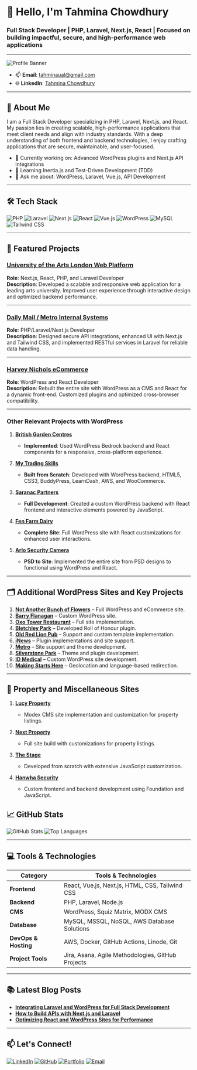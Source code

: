 # 👋 Hello, I'm Tahmina Chowdhury

### Full Stack Developer | PHP, Laravel, Next.js, React | Focused on building impactful, secure, and high-performance web applications

---

![Profile Banner](https://user-images.githubusercontent.com/yourimage.png) <!-- Add your custom banner here -->

- 📫 **Email**: tahminaual@gmail.com
- 🌐 **LinkedIn**: [Tahmina Chowdhury](https://www.linkedin.com/in/tahmina-chowdhury-7aab5329/)
  

---

## 🚀 About Me
I am a Full Stack Developer specializing in PHP, Laravel, Next.js, and React. My passion lies in creating scalable, high-performance applications that meet client needs and align with industry standards. With a deep understanding of both frontend and backend technologies, I enjoy crafting applications that are secure, maintainable, and user-focused.

- 🔭 Currently working on: Advanced WordPress plugins and Next.js API integrations
- 🌱 Learning Inertia.js and Test-Driven Development (TDD)
- 💬 Ask me about: WordPress, Laravel, Vue.js, API Development

---

## 🛠️ Tech Stack
![PHP](https://img.shields.io/badge/-PHP-777BB4?style=flat&logo=php&logoColor=white)
![Laravel](https://img.shields.io/badge/-Laravel-FF2D20?style=flat&logo=laravel&logoColor=white)
![Next.js](https://img.shields.io/badge/-Next.js-000000?style=flat&logo=next.js&logoColor=white)
![React](https://img.shields.io/badge/-React-61DAFB?style=flat&logo=react&logoColor=white)
![Vue.js](https://img.shields.io/badge/-Vue.js-4FC08D?style=flat&logo=vue.js&logoColor=white)
![WordPress](https://img.shields.io/badge/-WordPress-21759B?style=flat&logo=wordpress&logoColor=white)
![MySQL](https://img.shields.io/badge/-MySQL-4479A1?style=flat&logo=mysql&logoColor=white)
![Tailwind CSS](https://img.shields.io/badge/-Tailwind%20CSS-38B2AC?style=flat&logo=tailwind-css&logoColor=white)

---

## 🌟 Featured Projects

### [University of the Arts London Web Platform](https://www.arts.ac.uk/)
**Role**: Next.js, React, PHP, and Laravel Developer  
**Description**: Developed a scalable and responsive web application for a leading arts university. Improved user experience through interactive design and optimized backend performance.

---

### [Daily Mail / Metro Internal Systems](https://metro.co.uk/)
**Role**: PHP/Laravel/Next.js Developer  
**Description**: Designed secure API integrations, enhanced UI with Next.js and Tailwind CSS, and implemented RESTful services in Laravel for reliable data handling.

---

### [Harvey Nichols eCommerce](https://www.harveynichols.com/)
**Role**: WordPress and React Developer  
**Description**: Rebuilt the entire site with WordPress as a CMS and React for a dynamic front-end. Customized plugins and optimized cross-browser compatibility.



---
### Other Relevant Projects with WordPress

1. **[British Garden Centres](https://www.britishgardencentres.com/)**  
   - **Implemented**: Used WordPress Bedrock backend and React components for a responsive, cross-platform experience.

2. **[My Trading Skills](https://www.mytradingskills.com/)**  
   - **Built from Scratch**: Developed with WordPress backend, HTML5, CSS3, BuddyPress, LearnDash, AWS, and WooCommerce.

3. **[Saranac Partners](https://saranacpartners.com/)**  
   - **Full Development**: Created a custom WordPress backend with React frontend and interactive elements powered by JavaScript.

4. **[Fen Farm Dairy](https://fenfarmdairy.co.uk/)**  
   - **Complete Site**: Full WordPress site with React customizations for enhanced user interactions.

5. **[Arlo Security Camera](https://ukshop.arlo.com/)**  
   - **PSD to Site**: Implemented the entire site from PSD designs to functional using WordPress and React.

---
## 🗂️ Additional WordPress Sites and Key Projects

1. **[Not Another Bunch of Flowers](https://www.notanotherbunchofflowers.com/)** – Full WordPress and eCommerce site.
2. **[Barry Flanagan](https://www.barryflanagan.com/)** – Custom WordPress site.
3. **[Oxo Tower Restaurant](https://www.oxotowerrestaurant.com/)** – Full site implementation.
4. **[Bletchley Park](https://bletchleypark.org.uk/)** – Developed Roll of Honour plugin.
5. **[Old Red Lion Pub](https://www.oldredlionpub.co.uk/)** – Support and custom template implementation.
6. **[iNews](https://inews.co.uk/)** – Plugin implementations and site support.
7. **[Metro](https://metro.co.uk/)** – Site support and theme development.
8. **[Silverstone Park](https://silverstone-park.com/)** – Theme and plugin development.
9. **[ID Medical](https://www.id-medical.com/)** – Custom WordPress site development.
10. **[Making Starts Here](http://www.makingstartshere.com/)** – Geolocation and language-based redirection.

---

## 🏢 Property and Miscellaneous Sites

1. **[Lucy Property](https://lucyproperties.co.uk/)**  
   - Modex CMS site implementation and customization for property listings.

2. **[Next Property](https://nextproperty.co.uk/)**  
   - Full site build with customizations for property listings.

3. **[The Stage](https://www.thestage.co.uk/)**  
   - Developed from scratch with extensive JavaScript customization.

4. **[Hanwha Security](https://www.hanwha-security.eu/)**  
   - Custom frontend and backend development using Foundation and JavaScript.

## 📈 GitHub Stats

![GitHub Stats](https://github-readme-stats.vercel.app/api?username=YourUsername&show_icons=true&theme=radical&count_private=true)
![Top Languages](https://github-readme-stats.vercel.app/api/top-langs/?username=YourUsername&layout=compact&theme=radical)

---

## 💻 Tools & Technologies

| **Category**         | **Tools & Technologies**                                |
|----------------------|--------------------------------------------------------|
| **Frontend**         | React, Vue.js, Next.js, HTML, CSS, Tailwind CSS         |
| **Backend**          | PHP, Laravel, Node.js                                  |
| **CMS**              | WordPress, Squiz Matrix, MODX CMS                       |
| **Database**         | MySQL, MSSQL, NoSQL, AWS Database Solutions             |
| **DevOps & Hosting** | AWS, Docker, GitHub Actions, Linode, Git               |
| **Project Tools**    | Jira, Asana, Agile Methodologies, GitHub Projects       |

---

## 📚 Latest Blog Posts

- **[Integrating Laravel and WordPress for Full Stack Development](https://yourblog.com/integrate-laravel-wordpress)**  
- **[How to Build APIs with Next.js and Laravel](https://yourblog.com/build-apis-nextjs-laravel)**  
- **[Optimizing React and WordPress Sites for Performance](https://yourblog.com/performance-react-wordpress)**  

---

## 📫 Let's Connect!

[![LinkedIn](https://img.shields.io/badge/LinkedIn-0077B5?style=flat&logo=linkedin&logoColor=white)](https://www.linkedin.com/in/tahmina-chowdhury-7aab5329/)
[![GitHub](https://img.shields.io/badge/GitHub-333333?style=flat&logo=github&logoColor=white)](https://github.com/YourUsername)
[![Portfolio](https://img.shields.io/badge/Portfolio-000000?style=flat&logo=codepen&logoColor=white)](https://yourportfolio.com)
[![Email](https://img.shields.io/badge/Email-D14836?style=flat&logo=gmail&logoColor=white)](mailto:tahminaual@gmail.com)
